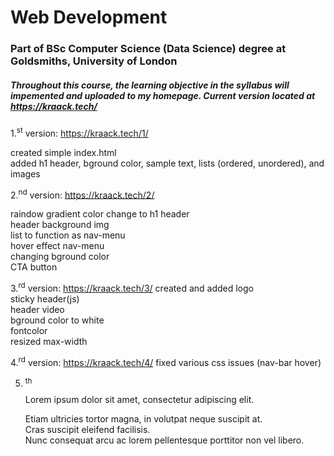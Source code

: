 # Web Development

### Part of BSc Computer Science (Data Science) degree at Goldsmiths, University of London
##### Throughout this course, the learning objective in the syllabus will impemented and uploaded to my homepage. Current version located at https://kraack.tech/ 

1.<sup>st</sup> version: https://kraack.tech/1/

   created simple index.html  
   added h1 header, bground color, sample text, lists (ordered, unordered), and images  

2.<sup>nd</sup> version: https://kraack.tech/2/

   raindow gradient color change to h1 header  
   header background img  
   list to function as nav-menu  
   hover effect nav-menu  
   changing bground color  
   CTA button  

3.<sup>rd</sup> version: https://kraack.tech/3/
   created and added logo  
   sticky header(js)  
   header video  
   bground color to white  
   fontcolor  
   resized max-width  

4.<sup>rd</sup> version: https://kraack.tech/4/
   fixed various css issues (nav-bar hover)  



5. <sup>th</sup>

   Lorem ipsum dolor sit amet, consectetur adipiscing elit.

   Etiam ultricies tortor magna, in volutpat neque suscipit at.  
   Cras suscipit eleifend facilisis.  
   Nunc consequat arcu ac lorem pellentesque porttitor non vel libero.



